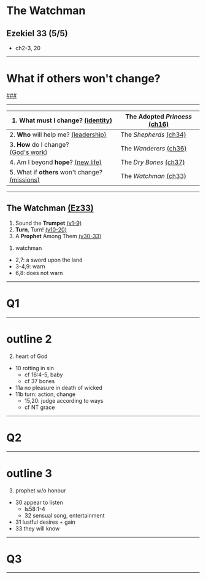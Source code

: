 <!-- .slide: <%= bg("unsplash-Jztmx9yqjBw-stars.jpg") %> id="title" -->
# The Watchman
## Ezekiel 33 (5/5)

>>>
+ ch2-3, 20

---
<!-- .slide: data-background="white" -->
# What if **others** won't change?

[###](#/outline "secret")

---

| 1. **What** must I change? [(identity)](# "ref") | The Adopted *Princess* [(ch16)](# "ref") |
| --- | --- |
| 2. **Who** will help me? [(leadership)](# "ref") | The *Shepherds* [(ch34)](# "ref") |
| 3. **How** do I change? <br>[(God's work)](# "ref") | The *Wanderers* [(ch36)](# "ref") |
| 4. Am I beyond **hope**? [(new life)](# "ref") | The *Dry Bones* [(ch37)](# "ref") |
| 5. What if **others** won't change? [(missions)](# "ref") | The *Watchman* [(ch33)](# "ref") |

---
<!-- .slide: <%= bg("unsplash-Jztmx9yqjBw-stars.jpg") %> id="outline" class="outline" -->
## The Watchman [(Ez33)](# "ref")
1. Sound the **Trumpet** [(v1-9)](# "ref")
2. **Turn**, Turn! [(v10-20)](# "ref")
3. A **Prophet** Among Them [(v30-33)](# "ref")

>>>
1. watchman
  + 2,7: a sword upon the land
  + 3-4,9: warn
  + 6,8: does not warn

---
<!-- .slide: data-background="white" -->
# Q1

---
# outline 2

>>>
2. heart of God
  + 10 rotting in sin
    + cf 16:4-5, baby
    + cf 37 bones
  + 11a no pleasure in death of wicked
  + 11b turn: action, change
    + 15,20: judge according to ways
    + cf NT grace

---
<!-- .slide: data-background="white" -->
# Q2

---
# outline 3

>>>
3. prophet w/o honour
  + 30 appear to listen
    + Is58:1-4
    + 32 sensual song, entertainment
  + 31 lustful desires + gain
  + 33 they will know

---
<!-- .slide: data-background="white" -->
# Q3

---
<!-- .slide: <%= bg("unsplash-Jztmx9yqjBw-stars.jpg") %> class="empty" -->

